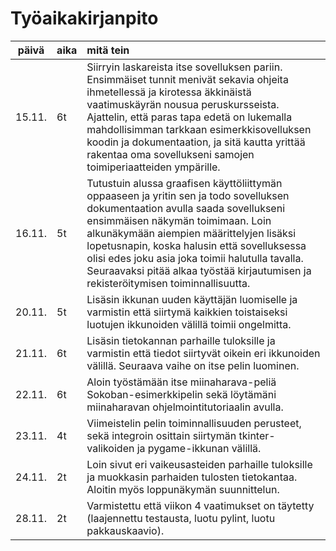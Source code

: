# Työaikakirjanpito

| päivä | aika | mitä tein  |
| :----:|:-----| :-----|
|15.11.|6t|Siirryin laskareista itse sovelluksen pariin. Ensimmäiset tunnit menivät sekavia ohjeita ihmetellessä ja kirotessa äkkinäistä vaatimuskäyrän nousua peruskursseista. Ajattelin, että paras tapa edetä on lukemalla mahdollisimman tarkkaan esimerkkisovelluksen koodin ja dokumentaation, ja sitä kautta yrittää rakentaa oma sovellukseni samojen toimiperiaatteiden ympärille. |
|16.11.|5t|Tutustuin alussa graafisen käyttöliittymän oppaaseen ja yritin sen ja todo sovelluksen dokumentaation avulla saada sovellukseni ensimmäisen näkymän toimimaan. Loin alkunäkymään aiempien määrittelyjen lisäksi lopetusnapin, koska halusin että sovelluksessa olisi edes joku asia joka toimii halutulla tavalla. Seuraavaksi pitää alkaa työstää kirjautumisen ja rekisteröitymisen toiminnallisuutta. |
|20.11.|5t|Lisäsin ikkunan uuden käyttäjän luomiselle ja varmistin että siirtymä kaikkien toistaiseksi luotujen ikkunoiden välillä toimii ongelmitta.|
|21.11.|6t|Lisäsin tietokannan parhaille tuloksille ja varmistin että tiedot siirtyvät oikein eri ikkunoiden välillä. Seuraava vaihe on itse pelin luominen.|
|22.11.|6t|Aloin työstämään itse miinaharava-peliä Sokoban-esimerkkipelin sekä löytämäni miinaharavan ohjelmointitutoriaalin avulla.|
|23.11.|4t|Viimeistelin pelin toiminnallisuuden perusteet, sekä integroin osittain siirtymän tkinter-valikoiden ja pygame-ikkunan välillä.|
|24.11.|2t|Loin sivut eri vaikeusasteiden parhaille tuloksille ja muokkasin parhaiden tulosten tietokantaa. Aloitin myös loppunäkymän suunnittelun.|
|28.11.|2t|Varmistettu että viikon 4 vaatimukset on täytetty (laajennettu testausta, luotu pylint, luotu pakkauskaavio).|
